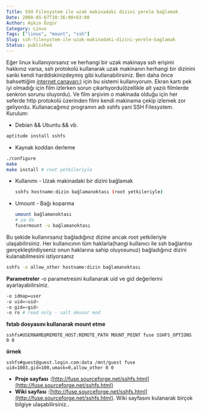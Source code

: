 ```yaml
---
Title: SSH Filesystem ile uzak makinadaki dizini yerele bağlamak
Date: 2008-05-07T10:36:00+03:00
Author: Aşkın Özgür
Category: Linux
Tags: ["linux", "mount", "ssh"]
Slug: ssh-filesystem-ile-uzak-makinadaki-dizini-yerele-baglamak
Status: published
---
```


Eğer linux kullanıyorsanız ve herhangi bir uzak makinaya ssh erişimi hakkınız varsa, ssh protokolü kullanarak uzak makinanın herhangi bir dizinini sanki kendi harddiskinizdeymiş gibi kullanabilirsiniz.
Ben daha önce bahsettiğim [internet canavarı:)](http://blog.yollu.com/2008/02/21/telekom-artik-kork-benden/) için bu sistemi kullanıyorum. Ekran kartı pek iyi olmadığı için film izlerken sorun çıkartıyordu(özellikle alt yazılı filmlerde senkron sorunu oluyordu). Ve film arşivim o makinada olduğu için her seferde http protokolü üzerinden filmi kendi makinama çekip izlemek zor geliyordu.
Kullanacağımız programın adı sshfs yani SSH Filesystem.
Kurulum:

 - Debian && Ubuntu && vb.
 ```bash
 aptitude install sshfs
 ```
 - Kaynak koddan derleme
 ```bash
 ./configure
 make
 make install # root yetkileriyle
 ```

 - Kullanımı - Uzak makinadaki bir dizini bağlamak
   ```bash
   sshfs hostname:dizin bağlamanoktası (root yetkileriyle)
   ```
 - Umount - Bağı koparma
   ```bash
   umount bağlamanoktası
   # ya da
   fusermount -u bağlamanoktası
   ```

Bu şekide kullanırsanız bağladığınız dizine ancak root yetkileriyle ulaşabilirsiniz. Her kullanıcının tüm haklarla(hangi kullanıcı ile ssh bağlantısı gerçekleştirdiyseniz onun haklarına sahip oluyosunuz) bağladığınız dizini kulanabilmesini istiyorsanız
```bash
sshfs -o allow_other hostname:dizin bağlamanoktası
```
**Parametreler**
-o parametresini kullanarak uid ve gid değerlerini ayarlayabilirsiniz.

```bash
-o idmap=user
-o uid=<uid>
-o gid=<gid>
-o ro # read only - salt okunur mod
```

**fstab dosyasını kullanarak mount etme**
```
sshfs#USERNAME@REMOTE_HOST:REMOTE_PATH MOUNT_POINT fuse SSHFS_OPTIONS 0 0
```
**örnek**
```
sshfs#guest@guest.login.com:data /mnt/guest fuse uid=1003,gid=100,umask=0,allow_other 0 0
```

- **Proje sayfası** :[http://fuse.sourceforge.net/sshfs.html](http://fuse.sourceforge.net/sshfs.html)
- **Wiki sayfası** :[http://fuse.sourceforge.net/sshfs.html](http://fuse.sourceforge.net/sshfs.html). Wiki sayfasını kulanarak birçok bilgiye ulaşabilirsiniz..

<!--more-->
